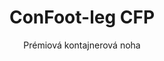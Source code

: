 ---
title: "ConFoot-leg CFP"
subtitle: "Prémiová kontajnerová noha"
mainImage: "/images/products/confoot-leg-cfp-main.jpg"
gallery:
  - "/images/products/confoot-leg-cfp-1.jpg"
  - "/images/products/confoot-leg-cfp-2.jpg"
  - "/images/products/confoot-leg-cfp-3.jpg"
shortDescription: "ConFoot-leg CFP je naše prémiové riešenie pre kontajnerové nohy, ktoré prináša vylepšené možnosti pre špecializované operácie s kontajnermi."
technicalDescription: "ConFoot-leg CFP obsahuje pokročilé materiály a dizajnové vlastnosti, ktoré zaručujú vynikajúci výkon v náročných podmienkach a špecializovaných aplikáciách."
videoID: "da7h7VgJHgs"
specifications:
  - name: "Hmotnosť"
    value: "26 kg"
  - name: "Nosnosť"
    value: "36 ton"
  - name: "Rozmery"
    value: "48 × 32 × 28 cm"
  - name: "Materiál"
    value: "Vysoko kvalitná zliatinová oceľ"
  - name: "Nastaviteľný výškový rozsah"
    value: "1 043 mm až 1 448 mm"
price: "3.600 EUR excl. VAT"
priceVAT: "4.356 EUR VAT included"
pricingNotes: "Dostupný je prémiový servisný balík. Kontaktujte náš obchodný tím pre viac informácií."
buyLink: "/contact"
howToUse: |
  1. Umiestnite CFP nohu na rohový odliatok kontajnera
  2. Aktivujte pokročilý zámkovací mechanizmus
  3. Ak je potrebné, upravte výšku pomocou integrovaného systému nastavenia
  4. Opakujte pre všetky požadované rohy
  5. Pred pokračovaním vykonajte kontrolu stability
benefits:
  - title: "Vylepšená stabilita"
    description: "Prémiový dizajn poskytuje výnimočnú stabilitu aj na nerovných povrchoch"
  - title: "Nastaviteľná výška"
    description: "Integrovaný systém nastavenia umožňuje presné doladenie výšky kontajnera"
  - title: "Extrémna odolnosť"
    description: "Vyrobené z prémiových materiálov pre predĺženú životnosť aj pri náročných podmienkach"
  - title: "Špecializované aplikácie"
    description: "Ideálne pre špecializované operácie s kontajnermi vyžadujúce presné umiestnenie"
  - title: "Pokročilé bezpečnostné prvky"
    description: "Obsahuje dodatočné bezpečnostné mechanizmy na zabránenie pošmyknutia a zabezpečenie bezpečnej manipulácie s kontajnermi"
  - title: "Prémiový výkon"
    description: "Navrhnuté tak, aby prekročili priemyselné štandardy pre nosnosť a spoľahlivosť prevádzky"
articleContent: |
  ## Čo je ConFoot-leg CFP?

  ConFoot-leg CFP je naše prémiové riešenie pre kontajnerové nohy, navrhnuté pre špecializované operácie s kontajnermi a náročné prostredia. Vyrobený z pokročilých materiálov a inovatívneho inžinierstva, model CFP ponúka vylepšené možnosti nad rámec našich štandardných riešení pre kontajnerové nohy, zabezpečujúc vynikajúci výkon pre náročné aplikácie. Prémiový dizajn ho robí mimoriadne vhodným pre odvetvia, kde sú presnosť, spoľahlivosť a odolnosť kľúčové.

  ## Ako to funguje

  ConFoot-leg CFP funguje na rovnakých základných princípoch ako naše štandardné kontajnerové nohy, avšak obsahuje pokročilé funkcie pre vynikajúci výkon. Nohy sa bezpečne pripevňujú ku kontajnerovým rohom pomocou vylepšeného zámkovacieho mechanizmu, ktorý zabezpečuje výnimočnú stabilitu aj na nerovných povrchoch. Integrovaný systém nastavovania výšky umožňuje presné umiestnenie, čo je ideálne pre špecializované logistické operácie, kde je presnosť nevyhnutná.

  ## Ako funguje ConFoot-leg CFP

  ### Pokročilý mechanizmus

  ConFoot-leg CFP využíva sofistikovaný systém pripevnenia a podpory, ktorý predstavuje vrchol technológie manipulácie s kontajnermi. Každá noha obsahuje precízne navrhnutý zámkovací mechanizmus, ktorý zabezpečuje mimoriadne pevné pripojenie ku kontajnerovým rohom. Vyrobený z vysoko kvalitnej zliatinovej ocele, CFP ponúka vynikajúcu pevnosť a odolnosť pri zachovaní hmotnosti iba 26 kg na jednotku.

  To, čo skutočne odlišuje CFP, je jeho integrovaný systém nastavovania výšky, ktorý umožňuje doladenie umiestnenia kontajnera s milimetrovou presnosťou. Táto funkcia je obzvlášť cenná v špecializovaných aplikáciách, kde je nevyhnutné presné zarovnanie. Nohy je možné nastaviť v rozsahu od 1 043 mm do 1 448 mm, čím poskytujú flexibilitu pre rôzne prevádzkové požiadavky.

  ### Výhody pokročilého mechanizmu

  1. **Vynikajúca stabilita**: Vylepšený dizajn poskytuje výnimočnú stabilitu aj na náročných povrchoch, čím sa znižuje riziko posunu alebo prevrátenia.
  2. **Presné umiestnenie**: Integrovaný systém nastavenia umožňuje presné umiestnenie kontajnera, čo je kľúčové pre špecializované výrobné a logistické operácie.
  3. **Vylepšená nosnosť**: S nosnosťou 36 ton CFP prekračuje štandardné požiadavky a je vhodný pre ťažšie špecializované kontajnery.
  4. **Predĺžená životnosť v prevádzke**: Prémiové materiály a konštrukcia zabezpečujú dlhú životnosť aj pri intenzívnom používaní v náročných podmienkach.

  Pokročilý mechanizmus ConFoot-leg CFP predstavuje náš záväzok k inováciám a excelentnosti v riešeniach manipulácie s kontajnermi, prinášajúc neporovnateľný výkon pre najnáročnejšie aplikácie.

  ## Aplikácie ConFoot-leg CFP

  ### Špecializovaná výroba
  V prostredí špecializovanej výroby exceluje ConFoot-leg CFP tým, že zabezpečuje presnosť a stabilitu potrebnú pre kľúčové výrobné procesy. Schopnosť presne umiestniť kontajnery zabezpečuje plynulú integráciu s výrobnými linkami a zariadeniami. Táto presnosť je obzvlášť cenná v odvetviach, akými sú elektronika, letectvo a automobilový priemysel, kde sa zosúladenie komponentov a výrobné tolerancie merajú v milimetroch.

  ### Náročné prostredia
  ConFoot-leg CFP je navrhnutý špeciálne pre nasadenie v náročných prostrediach, kde by štandardné kontajnerové nohy boli nedostatočné. Jeho robustná konštrukcia ho robí ideálnym pre offshore operácie, extrémne poveternostné podmienky a priemyselné prostredia s agresívnymi chemickými alebo fyzikálnymi podmienkami. Prémiová konštrukcia zo zliatinovej ocele odoláva korózii, nárazovému poškodeniu a únave materiálu, čím zabezpečuje spoľahlivý výkon tam, kde by slabšie zariadenia zlyhali.

  ### Manipulácia s vysoko hodnotným nákladom
  Pri preprave a skladovaní vysoko hodnotného alebo citlivého nákladu je vylepšená stabilita a bezpečnosť, ktorú CFP poskytuje, neoceniteľná. Presné možnosti umiestnenia a vynikajúce rozloženie zaťaženia minimalizujú riziko posunu alebo poškodenia počas manipulácie. To robí z CFP preferovanú voľbu v odvetviach zaoberajúcich sa krehkým zariadením, luxusným tovarom alebo nenahraditeľnými položkami, kde náklady na poškodenie výrazne prevyšujú investíciu do prémiového manipulačného vybavenia.

  Špecializované vlastnosti ConFoot-leg CFP z neho robia definitívne riešenie pre operácie, kde štandardné manipulačné zariadenia pre kontajnery nedokážu splniť požadované štandardy výkonu alebo očakávania spoľahlivosti.

  ### Výhody a obmedzenia

  #### Výhody

  ConFoot-leg CFP ponúka výnimočné výhody pre špecializované operácie s kontajnermi. Jeho prémiová konštrukcia zabezpečuje vynikajúcu odolnosť v náročných prostrediach, čím významne predlžuje životnosť zariadenia a znižuje náklady na jeho výmenu. Integrovaný systém nastavovania výšky umožňuje presné umiestnenie kontajnera, čo je kľúčové pre špecializovanú výrobu a logistiku. So zvýšenou nosnosťou 36 ton prekračuje priemyselné štandardy a zvláda aj ťažšie špecializované kontajnery. Pokročilé vlastnosti stability zabezpečujú bezpečnú manipuláciu aj na nerovných povrchoch, čím sa znižuje riziko nehôd a poškodenia. Okrem toho je CFP kompatibilný s automatizovanými systémami, čo ho robí pripraveným na budúce výzvy v logistike.

  #### Obmedzenia

  Napriek svojim vynikajúcim schopnostiam má ConFoot-leg CFP určité obmedzenia, ktoré treba zvážiť. Prémiové funkcie si vyžadujú vyššiu počiatočnú investíciu v porovnaní so štandardnými kontajnerovými nohami, čo nemusí byť ospravedlniteľné pre bežné operácie. So 26 kg na jednotku je CFP o niečo ťažší ako štandardné modely, čo môže vyžadovať dodatočné opatrenia pri manipulácii. Pokročilé funkcie tiež vyžadujú komplexnejší tréning obsluhy, aby bolo možné plne využiť schopnosti systému. Tieto faktory je potrebné starostlivo zvážiť vzhľadom na prevádzkové požiadavky pri zvažovaní CFP pre konkrétne aplikácie.

  ## Budúce vylepšenia

  ### Prebiehajúci výskum
  Náš tím pre výskum a vývoj neustále pracuje na vylepšení schopností ConFoot-leg CFP. Súčasný výskum sa zameriava na začlenenie pokročilých zložených materiálov s cieľom optimalizovať pomer pevnosti a hmotnosti, čo by mohlo viesť k zníženiu hmotnosti pri zachovaní alebo zlepšení nosnosti. Taktiež skúmame inteligentné senzorové technológie, ktoré by mohli v reálnom čase monitorovať napätie, rozloženie zaťaženia a štrukturálnu integritu, čím poskytujú cenné údaje na preventívnu údržbu a zabezpečenie bezpečnosti prevádzky.

  ### Funkcie novej generácie
  Nasledujúca generácia ConFoot-leg CFP pravdepodobne zahrnie integrované digitálne schopnosti pre bezproblémovú integráciu so systémami Industry 4.0. Medzi funkcie vo vývoji patria sledovanie RFID, možnosti diaľkového monitoringu a kompatibilita so systémami správy skladov. Okrem toho skúmame automatizované mechanizmy nastavenia, ktoré by mohli ešte zlepšiť presnosť a znížiť pracovnú záťaž obsluhy. Tieto inovácie zabezpečia, že CFP bude aj naďalej vyhovovať rastúcim potrebám špecializovaných operácií s kontajnermi v čoraz digitálnejšej a automatizovanej priemyselnej krajine.

  Tieto prebiehajúce vylepšenia odrážajú náš záväzok k inováciám a excelentnosti v riešeniach manipulácie s kontajnermi, čím zabezpečujú, že ConFoot-leg CFP zostáva na čele technológií pre špecializovanú manipuláciu s kontajnermi.
---